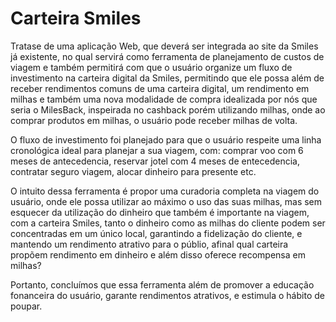 # Carteira Smiles 

Tratase de uma aplicação Web, que deverá ser integrada ao site da Smiles já existente, no qual servirá como ferramenta de planejamento de custos de viagem e também permitirá com que o usuário organize um fluxo de investimento na carteira digital da Smiles, permitindo que ele possa além de receber rendimentos comuns de uma carteira digital, um rendimento em milhas e também uma nova modalidade de compra idealizada por nós que seria o MilesBack, inspeirada no cashback porém utilizando milhas, onde ao comprar produtos em milhas, o usuário pode receber milhas de volta.

O fluxo de investimento foi planejado para que o usuário respeite uma linha cronológica ideal para planejar a sua viagem, com: comprar voo com 6 meses de antecedencia, reservar jotel com 4 meses de entecedencia, contratar seguro viagem, alocar dinheiro para presente etc. 

O intuito dessa ferramenta é propor uma curadoria completa na viagem do usuário, onde ele possa utilizar ao máximo o uso das suas milhas, mas sem esquecer da utilização do dinheiro que também é importante na viagem, com a carteira Smiles, tanto o dinheiro como as milhas do cliente podem ser concentradas em um único local, garantindo a fidelização do cliente, e mantendo um rendimento atrativo para o públio, afinal qual carteira propõem rendimento em dinheiro e além disso oferece recompensa em milhas?

Portanto, concluímos que essa ferramenta além de promover a educação fonanceira do usuário, garante rendimentos atrativos, e estimula o hábito de poupar.




